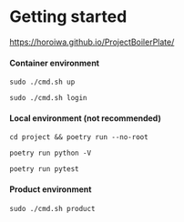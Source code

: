 
# Getting started


https://horoiwa.github.io/ProjectBoilerPlate/



#### Container environment

`sudo ./cmd.sh up`

`sudo ./cmd.sh login`

#### Local environment (not recommended)

`cd project && poetry run --no-root`

`poetry run python -V`

`poetry run pytest`

#### Product environment

`sudo ./cmd.sh product`


